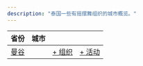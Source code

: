 ```yaml
---
description: "泰国一些有摇摆舞组织的城市概览。"
---
```


| 省份 | 城市 | | |
| --- | --- | --- | --- |
| [曼谷](index.md#bangkok) | | [+ 组织](https://github.com/swingdance/orgs/issues/new?assignees=&labels=add+org&projects=&template=02-add_entity.yml&title=%5Bth_TH%5D%20Add%20Org%3A%20%3CName%3E&region=th_TH&province=Bangkok&city=Bangkok) | [+ 活动](https://github.com/swingdance/events/issues/new?assignees=&labels=add+event&projects=&template=02-add_entity.yml&title=%5Bth_TH%5D%20Add%20Event%3A%20%3CName%3E&region=th_TH&province=Bangkok&city=Bangkok&org_id=) |
